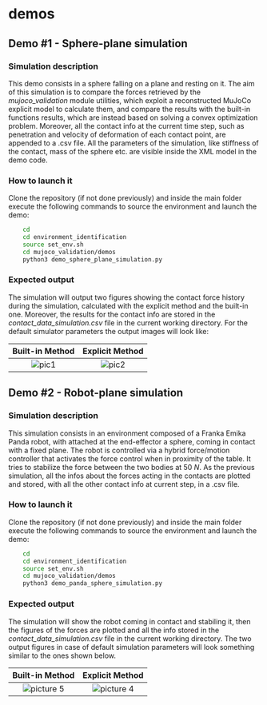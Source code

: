# demos

## Demo #1 - Sphere-plane simulation

### Simulation description

This demo consists in a sphere falling on a plane and resting on it. The aim of this simulation is to compare the forces retrieved by the _mujoco_validation_ module utilities, which exploit a reconstructed MuJoCo explicit model to calculate them, and compare the results with the built-in functions results, which are instead based on solving a convex optimization problem. Moreover, all the contact info at the current time step, such as penetration and velocity of deformation of each contact point, are appended to a .csv file.
All the parameters of the simulation, like stiffness of the contact, mass of the sphere etc. are visible inside the XML model in the demo code.

### How to launch it

Clone the repository (if not done previously) and inside the main folder execute the following commands to source the environment and launch the demo:

```sh
    cd 
    cd environment_identification
    source set_env.sh
    cd mujoco_validation/demos
    python3 demo_sphere_plane_simulation.py
```

### Expected output

The simulation will output two figures showing the contact force history during the simulation, calculated with the explicit method and the built-in one. Moreover, the results for the contact info are stored in the _contact_data_simulation.csv_ file in the current working directory.
For the default simulator parameters the output images will look like:

Built-in Method             |  Explicit Method
:-------------------------:|:-------------------------:
![pic1](~/environment_identification/mujoco_validation/media/contact_force_panda_table_built_in.png)  |  ![pic2](~/environment_identification/mujoco_validation/media/contact_force_panda_table_explicit.png)

## Demo #2 - Robot-plane simulation

### Simulation description

This simulation consists in an environment composed of a Franka Emika Panda robot, with attached at the end-effector a sphere, coming in contact with a fixed plane. The robot is controlled via a hybrid force/motion controller that activates the force control when in proximity of the table. It tries to stabilize the force between the two bodies at $50$ $N$. As the previous simulation, all the infos about the forces acting in the contacts are plotted and stored, with all the other contact info at current step, in a .csv file.

### How to launch it

Clone the repository (if not done previously) and inside the main folder execute the following commands to source the environment and launch the demo:

```sh
    cd 
    cd environment_identification
    source set_env.sh
    cd mujoco_validation/demos
    python3 demo_panda_sphere_simulation.py
```

### Expected output

The simulation will show the robot coming in contact and stabiling it, then the figures of the forces are plotted and all the info stored in the _contact_data_simulation.csv_ file in the current working directory. The two output figures in case of default simulation parameters will look something similar to the ones shown below.

Built-in Method             |  Explicit Method
:-------------------------:|:-------------------------:
![picture 5](~/environment_identification/mujoco_validation/media/contact_force_sphere_floor_built_in.png)  |  ![picture 4](~/environment_identification/mujoco_validation/media/contact_force_sphere_floor_explicit.png)
